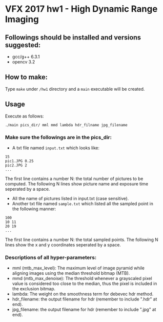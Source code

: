 # VFX 2017 hw1 - High Dynamic Range Imaging

## Followings should be installed and versions suggested:
- gcc/g++ 6.3.1
- opencv 3.2

## How to make:
Type `make` under `/hw1` directory and a `main` executable will be created.

## Usage
Execute as follows:
```
./main pics_dir/ mml mmd lambda hdr_filname jpg_filename
```
### Make sure the followings are in the pics_dir:
- A txt file named `input.txt` which looks like:
```
15
pic1.JPG 0.25
pic2.JPG 2
...
```
The first line contains a number N: the total number of pictures to be computed.
The following N lines show picture name and exposure time seperated by a space.
- All the name of pictures listed in input.txt (case sensitive).
- Another txt file named `sample.txt` which listed all the sampled point in the
  following manner:
```
100
10 11
20 19
...
```
The first line contains a number N: the total sampled points.
The following N lines show the x and y coordinates seperated by a space.
### Descriptions of all hyper-parameters:
- mml (mtb_max_level): The maximum level of image pyramid while aligning images using
  the median threshold bitmap (MTB).
- mmd (mtb_max_denoise): The threshold whenever a grayscaled pixel value is considered
  too close to the median, thus the pixel is included in the exclusion bitmap.
- lambda: The weight on the smoothness term for debevec hdr method.
- hdr_filename: the output filename for hdr (remember to include ".hdr" at end).
- jpg_filename: the output filename for hdr (remember to include ".jpg" at end).
  
